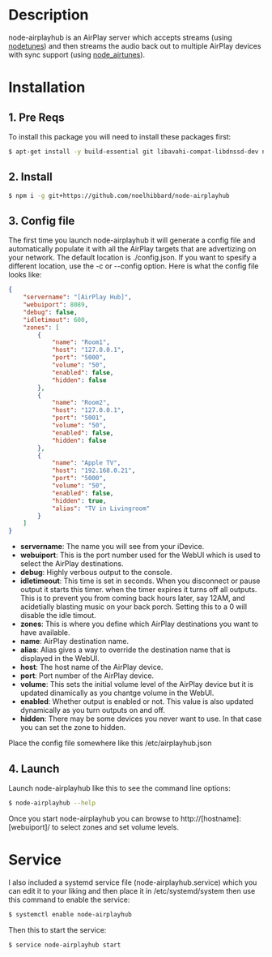 # Description
node-airplayhub is an AirPlay server which accepts streams (using [nodetunes](https://github.com/stephen/nodetunes)) and then streams the audio back out to multiple AirPlay devices with sync support (using [node_airtunes](https://github.com/lperrin/node_airtunes)).

# Installation

## 1. Pre Reqs
To install this package you will need to install these packages first:
``` bash
$ apt-get install -y build-essential git libavahi-compat-libdnssd-dev nodejs npm nodejs-legacy
```

## 2. Install
``` bash
$ npm i -g git+https://github.com/noelhibbard/node-airplayhub
```

## 3. Config file
The first time you launch node-airplayhub it will generate a config file and automatically populate it with all the AirPlay targets that are advertizing on your network. The default location is ./config.json. If you want to spesify a different location, use the -c or --config option. Here is what the config file looks like:

``` json
{
    "servername": "[AirPlay Hub]",
    "webuiport": 8089,
    "debug": false,
    "idletimout": 600,
    "zones": [
        {
            "name": "Room1",
            "host": "127.0.0.1",
            "port": "5000",
            "volume": "50",
            "enabled": false,
            "hidden": false
        },
        {
            "name": "Room2",
            "host": "127.0.0.1",
            "port": "5001",
            "volume": "50",
            "enabled": false,
            "hidden": false
        },
        {
            "name": "Apple TV",
            "host": "192.168.0.21",
            "port": "5000",
            "volume": "50",
            "enabled": false,
            "hidden": true,
            "alias": "TV in Livingroom"
        }
    ]
}
```

- **servername**: The name you will see from your iDevice.
- **webuiport**: This is the port number used for the WebUI which is used to select the AirPlay destinations.
- **debug**: Highly verbous output to the console.
- **idletimeout**: This time is set in seconds. When you disconnect or pause output it starts this timer. when the timer expires it turns off all outputs. This is to prevent you from coming back hours later, say 12AM, and acidetially blasting music on your back porch. Setting this to a 0 will disable the idle timout.
- **zones**: This is where you define which AirPlay destinations you want to have available.
- **name**: AirPlay destination name.
- **alias**: Alias gives a way to override the destination name that is displayed in the WebUI.
- **host**: The host name of the AirPlay device.
- **port**: Port number of the AirPlay device.
- **volume**: This sets the initial volume level of the AirPlay device but it is updated dinamically as you chantge volume in the WebUI.
- **enabled**: Whether output is enabled or not. This value is also updated dynamically as you turn outputs on and off.
- **hidden**: There may be some devices you never want to use. In that case you can set the zone to hidden.

Place the config file somewhere like this /etc/airplayhub.json

## 4. Launch
Launch node-airplayhub like this to see the command line options:
``` bash
$ node-airplayhub --help
```

Once you start node-airplayhub you can browse to http://[hostname]:[webuiport]/ to select zones and set volume levels.

# Service
I also included a systemd service file (node-airplayhub.service) which you can edit it to your liking and then place it in /etc/systemd/system then use this command to enable the service:
``` bash
$ systemctl enable node-airplayhub
```

Then this to start the service:
``` bash
$ service node-airplayhub start
```

